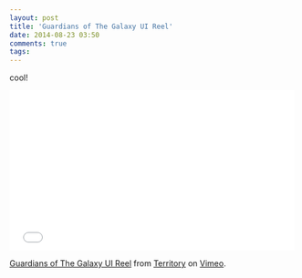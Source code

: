 ```yaml
---
layout: post
title: 'Guardians of The Galaxy UI Reel'
date: 2014-08-23 03:50
comments: true
tags: 
---
```

cool!

<iframe src="//player.vimeo.com/video/103533906?title=0&amp;byline=0&amp;portrait=0&amp;color=ffcd1e" width="500" height="281" frameborder="0" webkitallowfullscreen mozallowfullscreen allowfullscreen></iframe> <p><a href="http://vimeo.com/103533906">Guardians of The Galaxy UI Reel</a> from <a href="http://vimeo.com/territorystudio">Territory</a> on <a href="https://vimeo.com">Vimeo</a>.</p>